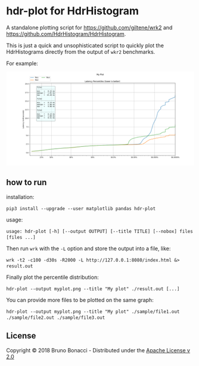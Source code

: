 # hdr-plot for HdrHistogram

A standalone plotting script for https://github.com/giltene/wrk2 and
https://github.com/HdrHistogram/HdrHistogram.

This is just a quick and unsophisticated script to quickly plot the
HdrHistograms directly from the output of `wkr2` benchmarks.

For example:

![myplot.png](myplot.png)

## how to run

installation:

    pip3 install --upgrade --user matplotlib pandas hdr-plot

usage:

    usage: hdr-plot [-h] [--output OUTPUT] [--title TITLE] [--nobox] files [files ...]

Then run `wrk` with the `-L` option and store the output into a file, like:

    wrk -t2 -c100 -d30s -R2000 -L http://127.0.0.1:8080/index.html &> result.out

Finally plot the percentile distribution:

    hdr-plot --output myplot.png --title "My plot" ./result.out [...]

You can provide more files to be plotted on the same graph:

    hdr-plot --output myplot.png --title "My plot" ./sample/file1.out ./sample/file2.out ./sample/file3.out


## License

Copyright © 2018 Bruno Bonacci - Distributed under the [Apache License v 2.0](http://www.apache.org/licenses/LICENSE-2.0)
